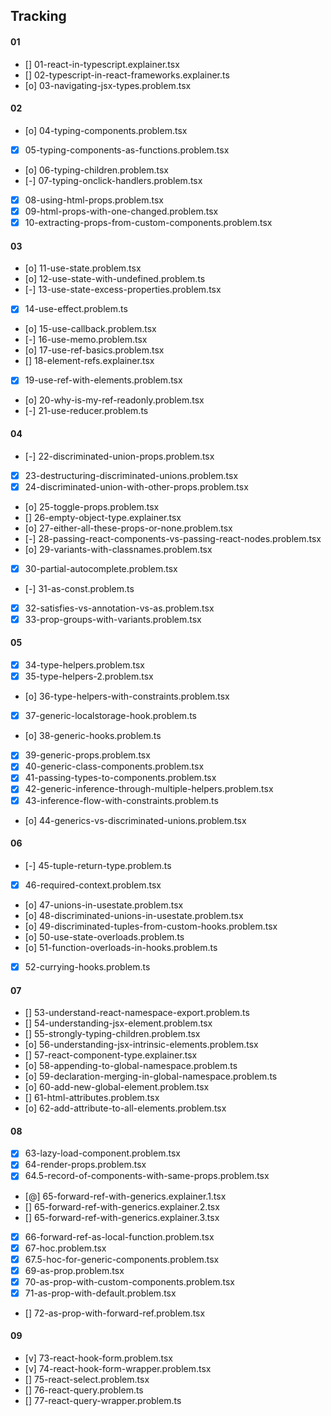 ## Tracking

#### 01
- [] 01-react-in-typescript.explainer.tsx
- [] 02-typescript-in-react-frameworks.explainer.ts
- [o] 03-navigating-jsx-types.problem.tsx

#### 02
- [o] 04-typing-components.problem.tsx
- [x] 05-typing-components-as-functions.problem.tsx
- [o] 06-typing-children.problem.tsx
- [-] 07-typing-onclick-handlers.problem.tsx
- [x] 08-using-html-props.problem.tsx
- [x] 09-html-props-with-one-changed.problem.tsx
- [x] 10-extracting-props-from-custom-components.problem.tsx

#### 03
- [o] 11-use-state.problem.tsx
- [o] 12-use-state-with-undefined.problem.ts
- [-] 13-use-state-excess-properties.problem.tsx
- [x] 14-use-effect.problem.ts
- [o] 15-use-callback.problem.tsx
- [-] 16-use-memo.problem.tsx
- [o] 17-use-ref-basics.problem.tsx
- [] 18-element-refs.explainer.tsx
- [x] 19-use-ref-with-elements.problem.tsx
- [o] 20-why-is-my-ref-readonly.problem.tsx
- [-] 21-use-reducer.problem.ts

#### 04
- [-] 22-discriminated-union-props.problem.tsx
- [x] 23-destructuring-discriminated-unions.problem.tsx
- [x] 24-discriminated-union-with-other-props.problem.tsx
- [o] 25-toggle-props.problem.tsx
- [] 26-empty-object-type.explainer.tsx
- [o] 27-either-all-these-props-or-none.problem.tsx
- [-] 28-passing-react-components-vs-passing-react-nodes.problem.tsx
- [o] 29-variants-with-classnames.problem.tsx
- [x] 30-partial-autocomplete.problem.tsx
- [-] 31-as-const.problem.ts
- [x] 32-satisfies-vs-annotation-vs-as.problem.tsx
- [x] 33-prop-groups-with-variants.problem.tsx

#### 05
- [x] 34-type-helpers.problem.tsx
- [x] 35-type-helpers-2.problem.tsx
- [o] 36-type-helpers-with-constraints.problem.tsx
- [x] 37-generic-localstorage-hook.problem.ts
- [o] 38-generic-hooks.problem.ts
- [x] 39-generic-props.problem.tsx
- [x] 40-generic-class-components.problem.tsx
- [x] 41-passing-types-to-components.problem.tsx
- [x] 42-generic-inference-through-multiple-helpers.problem.tsx
- [x] 43-inference-flow-with-constraints.problem.ts
- [o] 44-generics-vs-discriminated-unions.problem.tsx

#### 06
- [-] 45-tuple-return-type.problem.ts
- [x] 46-required-context.problem.tsx
- [o] 47-unions-in-usestate.problem.tsx
- [o] 48-discriminated-unions-in-usestate.problem.tsx
- [o] 49-discriminated-tuples-from-custom-hooks.problem.tsx
- [o] 50-use-state-overloads.problem.ts
- [o] 51-function-overloads-in-hooks.problem.ts
- [x] 52-currying-hooks.problem.ts

#### 07
- [] 53-understand-react-namespace-export.problem.ts
- [] 54-understanding-jsx-element.problem.tsx
- [] 55-strongly-typing-children.problem.tsx
- [o] 56-understanding-jsx-intrinsic-elements.problem.tsx
- [] 57-react-component-type.explainer.tsx
- [o] 58-appending-to-global-namespace.problem.ts
- [o] 59-declaration-merging-in-global-namespace.problem.ts
- [o] 60-add-new-global-element.problem.tsx
- [] 61-html-attributes.problem.tsx
- [o] 62-add-attribute-to-all-elements.problem.tsx

#### 08
- [x] 63-lazy-load-component.problem.tsx
- [x] 64-render-props.problem.tsx
- [x] 64.5-record-of-components-with-same-props.problem.tsx
- [@] 65-forward-ref-with-generics.explainer.1.tsx
- [] 65-forward-ref-with-generics.explainer.2.tsx
- [] 65-forward-ref-with-generics.explainer.3.tsx
- [x] 66-forward-ref-as-local-function.problem.tsx
- [x] 67-hoc.problem.tsx
- [x] 67.5-hoc-for-generic-components.problem.tsx
- [x] 69-as-prop.problem.tsx
- [x] 70-as-prop-with-custom-components.problem.tsx
- [x] 71-as-prop-with-default.problem.tsx
- [] 72-as-prop-with-forward-ref.problem.tsx

#### 09
- [v] 73-react-hook-form.problem.tsx
- [v] 74-react-hook-form-wrapper.problem.tsx
- [] 75-react-select.problem.tsx
- [] 76-react-query.problem.ts
- [] 77-react-query-wrapper.problem.ts